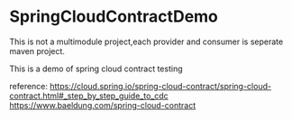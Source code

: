 # SpringCloudContractDemo

This is not a multimodule project,each provider and consumer is seperate maven project.


This is a demo of spring cloud contract testing

reference:
https://cloud.spring.io/spring-cloud-contract/spring-cloud-contract.html#_step_by_step_guide_to_cdc
https://www.baeldung.com/spring-cloud-contract